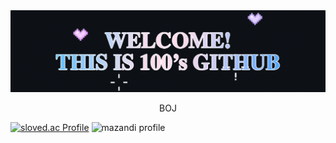 <div align="center">
  <img src="https://github.com/baezzzi/baezzzi/blob/main/%E1%84%80%E1%85%B5%E1%86%BA%E1%84%92%E1%85%A5%E1%84%87%E1%85%B3.gif">
</div>

<div align="center">

<P style={{font-size:100}}>BOJ</P>
  
</div>

[![sloved.ac Profile](http://mazassumnida.wtf/api/v2/generate_badge?boj=hannee233)](https://solved.ac/hannee233/)
![mazandi profile](http://mazandi.herokuapp.com/api?handle=hannee233&theme=dark)
<!--
**baezzzi/baezzzi** is a ✨ _special_ ✨ repository because its `README.md` (this file) appears on your GitHub profile.

Here are some ideas to get you started:

- 🔭 I’m currently working on ...
- 🌱 I’m currently learning ...
- 👯 I’m looking to collaborate on ...
- 🤔 I’m looking for help with ...
- 💬 Ask me about ...
- 📫 How to reach me: ...
- 😄 Pronouns: ...
- ⚡ Fun fact: ...
-->

